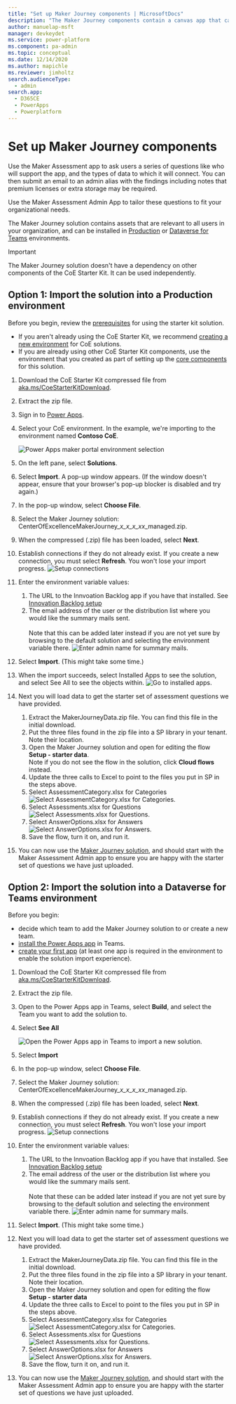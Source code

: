 ```yaml
---
title: "Set up Maker Journey components | MicrosoftDocs"
description: "The Maker Journey components contain a canvas app that can be used for determining what impact a maker's solution might have on licensing, storage, support, etc."
author: manuelap-msft
manager: devkeydet
ms.service: power-platform
ms.component: pa-admin
ms.topic: conceptual
ms.date: 12/14/2020
ms.author: mapichle
ms.reviewer: jimholtz
search.audienceType: 
  - admin
search.app: 
  - D365CE
  - PowerApps
  - Powerplatform
---
```


# Set up Maker Journey components

Use the Maker Assessment app to ask users a series of questions like who will support the app, and the types of data to which it will connect. You can then submit an email to an admin alias with the findings including notes that premium licenses or extra storage may be required.

Use the Maker Assessment Admin App to tailor these questions to fit your organizational needs.

The Maker Journey solution contains assets that are relevant to all users in your organization, and can be installed in [Production](https://docs.microsoft.com/power-platform/admin/environments-overview#types-of-environments) or [Dataverse for Teams](https://docs.microsoft.com/powerapps/teams/overview-data-platform) environments.

> [!IMPORTANT]
> The Maker Journey solution doesn't have a dependency on other components of the CoE Starter Kit. It can be used independently.

## Option 1: Import the solution into a Production environment

Before you begin, review the [prerequisites](setup.md#prerequisites) for using the starter kit solution.

- If you aren't already using the CoE Starter Kit, we recommend [creating a new environment](https://docs.microsoft.com/power-platform/admin/create-environment) for CoE solutions.
- If you are already using other CoE Starter Kit components, use the environment that you created as part of setting up the [core components](setup-core-components.md) for this solution.

1. Download the CoE Starter Kit compressed file from [aka.ms/CoeStarterKitDownload](https://aka.ms/CoeStarterKitDownload).

1. Extract the zip file.

1. Sign in to [Power Apps](<https://make.powerapps.com>).

1. Select your CoE environment. In the example, we're importing to the environment named **Contoso CoE**.

     ![Power Apps maker portal environment selection](media/coe6.png "Power Apps maker portal environment selection")

1. On the left pane, select **Solutions**.

1. Select **Import**. A pop-up window appears. (If the window doesn't appear, ensure that your browser's pop-up blocker is disabled and try again.)

1. In the pop-up window, select **Choose File**.

1. Select the Maker Journey solution: CenterOfExcellenceMakerJourney_*x_x_x_xx*_managed.zip.

1. When the compressed (.zip) file has been loaded, select **Next**.

1. Establish connections if they do not already exist. If you create a new connection, you must select **Refresh**. You won't lose your import progress.
         ![Setup connections](media/MakerJourneyConnections.png "Setup connections.")

1. Enter the environment variable values: 
    1. The URL to the Innvoation Backlog app if you have that installed. See [Innovation Backlog setup](setup-innovationbacklog.md)
    1. The email address of the user or the distribution list where you would like the summary mails sent.
<br><br>
Note that this can be added later instead if you are not yet sure by browsing to the default solution and selecting the environment variable there.
     ![Enter admin name for summary mails.](media/MakerJourneyEnvVars.png "Enter admin name for summary mails.")

1. Select **Import**. (This might take some time.)
1. When the import succeeds, select Installed Apps to see the solution, and select See All to see the objects within.
     ![Go to installed apps.](media/MakerJourneyInstalledApps.png "Go to installed apps.")

1. Next you will load data to get the starter set of assessment questions we have provided.
    1. Extract the MakerJourneyData.zip file. You can find this file in the initial download.
    1. Put the three files found in the zip file into a SP library in your tenant. Note their location.
    1. Open the Maker Journey solution and open for editing the flow **Setup - starter data**.
    <br>Note if you do not see the flow in the solution, click **Cloud flows** instead.
    1. Update the three calls to Excel to point to the files you put in SP in the steps above.
    1. Select AssessmentCategory.xlsx for Categories
        ![Select AssessmentCategory.xlsx for Categories.](media/MakerJourneyCategoryTable.png "Select AssessmentCategory.xlsx for Categories.")
    1. Select Assessments.xlsx for Questions
        ![Select Assessments.xlsx for Questions.](media/MakerJourneyQuestionTable.png "Select Assessments.xlsx for Questions.")
    1. Select AnswerOptions.xlsx for Answers
        ![Select AnswerOptions.xlsx for Answers.](media/MakerJourneyAnswerTable.png "Select AnswerOptions.xlsx for Answers.")
    1. Save the flow, turn it on, and run it.

1. You can now use the [Maker Journey solution](makerjourney-components.md), and should start with the Maker Assessment Admin app to ensure you are happy with the starter set of questions we have just uploaded.

## Option 2: Import the solution into a Dataverse for Teams environment

Before you begin:

- decide which team to add the Maker Journey solution to or create a new team.
- [install the Power Apps app](https://docs.microsoft.com/powerapps/teams/install-personal-app) in Teams.
- [create your first app](https://docs.microsoft.com/powerapps/teams/create-first-app) (at least one app is required in the environment to enable the solution import experience).

1. Download the CoE Starter Kit compressed file from [aka.ms/CoeStarterKitDownload](https://aka.ms/CoeStarterKitDownload).

1. Extract the zip file.

1. Open to the Power Apps app in Teams, select **Build**, and select the Team you want to add the solution to.

1. Select **See All**

    ![Open the Power Apps app in Teams to import a new solution.](media/ibteams-1.png "Open the Power Apps app in Teams to import a new solution.")

1. Select **Import**

1. In the pop-up window, select **Choose File**.

1. Select the Maker Journey solution: CenterOfExcellenceMakerJourney_*x_x_x_xx*_managed.zip.

1. When the compressed (.zip) file has been loaded, select **Next**.

1. Establish connections if they do not already exist. If you create a new connection, you must select **Refresh**. You won't lose your import progress.
         ![Setup connections](media/MakerJourneyConnections.png "Setup connections.")

1. Enter the environment variable values: 
    1. The URL to the Innvoation Backlog app if you have that installed. See [Innovation Backlog setup](setup-innovationbacklog.md)
    1. The email address of the user or the distribution list where you would like the summary mails sent.
<br><br>
Note that these can be added later instead if you are not yet sure by browsing to the default solution and selecting the environment variable there.
     ![Enter admin name for summary mails.](media/MakerJourneyEnvVars.png "Enter admin name for summary mails.")

1. Select **Import**. (This might take some time.)

1. Next you will load data to get the starter set of assessment questions we have provided.
    1. Extract the MakerJourneyData.zip file. You can find this file in the initial download.
    1. Put the three files found in the zip file into a SP library in your tenant. Note their location.
    1. Open the Maker Journey solution and open for editing the flow **Setup - starter data**
    1. Update the three calls to Excel to point to the files you put in SP in the steps above.
    1. Select AssessmentCategory.xlsx for Categories
        ![Select AssessmentCategory.xlsx for Categories.](media/MakerJourneyCategoryTable.png "Select AssessmentCategory.xlsx for Categories.")
    1. Select Assessments.xlsx for Questions
        ![Select Assessments.xlsx for Questions.](media/MakerJourneyQuestionTable.png "Select Assessments.xlsx for Questions.")
    1. Select AnswerOptions.xlsx for Answers
        ![Select AnswerOptions.xlsx for Answers.](media/MakerJourneyAnswerTable.png "Select AnswerOptions.xlsx for Answers.")
    1. Save the flow, turn it on, and run it.

1. You can now use the [Maker Journey solution](makerjourney-components.md), and should start with the Maker Assessment Admin app to ensure you are happy with the starter set of questions we have just uploaded.